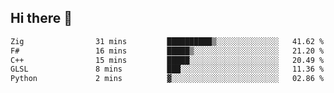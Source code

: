 ## Hi there 👋

 <!--START_SECTION:waka-->

```txt
Zig                31 mins         ██████████▒░░░░░░░░░░░░░░   41.62 %
F#                 16 mins         █████▒░░░░░░░░░░░░░░░░░░░   21.20 %
C++                15 mins         █████░░░░░░░░░░░░░░░░░░░░   20.49 %
GLSL               8 mins          ███░░░░░░░░░░░░░░░░░░░░░░   11.36 %
Python             2 mins          ▓░░░░░░░░░░░░░░░░░░░░░░░░   02.86 %
```

<!--END_SECTION:waka-->

<!--
**ValentinRapp/ValentinRapp** is a ✨ _special_ ✨ repository because its `README.md` (this file) appears on your GitHub profile.

Here are some ideas to get you started:

- 🔭 I’m currently working on ...
- 🌱 I’m currently learning ...
- 👯 I’m looking to collaborate on ...
- 🤔 I’m looking for help with ...
- 💬 Ask me about ...
- 📫 How to reach me: ...
- 😄 Pronouns: ...
- ⚡ Fun fact: ...
-->
